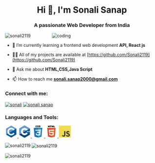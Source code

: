 <h1 align="center">Hi 👋, I'm Sonali Sanap</h1>
<h3 align="center">A passionate Web Developer from India</h3>
<img align="right"alt="coding"width="350"src="https://camo.githubusercontent.com/bfe24c7f7db9b843e8602869974fe2d022441bb5583749ae2f84a85983fa52d4/68747470733a2f2f6d656469612e74656e6f722e636f6d2f696d616765732f37646234656161336534373237326338653538656530313866633339306237642f74656e6f722e676966">
   

<p align="left"> <img src="https://komarev.com/ghpvc/?username=sonali2119&label=Profile%20views&color=0e75b6&style=flat" alt="sonali2119" /> </p>

- 🌱 I’m currently learning a frontend web development **API, React js**

- 👨‍💻 All of my projects are available at [https://github.com/Sonali2119](https://github.com/Sonali2119)

- 💬 Ask me about **HTML,CSS,Java Script**

- 📫 How to reach me **sonali.sanap2000@gmail.com**

<h3 align="left">Connect with me:</h3>
<p align="left">
<a href="https://twitter.com/sonali" target="blank"><img align="center" src="https://raw.githubusercontent.com/rahuldkjain/github-profile-readme-generator/master/src/images/icons/Social/twitter.svg" alt="sonali" height="30" width="40" /></a>
<a href="https://linkedin.com/in/sonali sanap" target="blank"><img align="center" src="https://raw.githubusercontent.com/rahuldkjain/github-profile-readme-generator/master/src/images/icons/Social/linked-in-alt.svg" alt="sonali sanap" height="30" width="40" /></a>
</p>

<h3 align="left">Languages and Tools:</h3>
<p align="left"> <a href="https://www.cprogramming.com/" target="_blank" rel="noreferrer"> <img src="https://raw.githubusercontent.com/devicons/devicon/master/icons/c/c-original.svg" alt="c" width="40" height="40"/> </a> <a href="https://www.w3schools.com/cpp/" target="_blank" rel="noreferrer"> <img src="https://raw.githubusercontent.com/devicons/devicon/master/icons/cplusplus/cplusplus-original.svg" alt="cplusplus" width="40" height="40"/> </a> <a href="https://www.w3schools.com/css/" target="_blank" rel="noreferrer"> <img src="https://raw.githubusercontent.com/devicons/devicon/master/icons/css3/css3-original-wordmark.svg" alt="css3" width="40" height="40"/> </a> <a href="https://www.w3.org/html/" target="_blank" rel="noreferrer"> <img src="https://raw.githubusercontent.com/devicons/devicon/master/icons/html5/html5-original-wordmark.svg" alt="html5" width="40" height="40"/> </a> <a href="https://developer.mozilla.org/en-US/docs/Web/JavaScript" target="_blank" rel="noreferrer"> <img src="https://raw.githubusercontent.com/devicons/devicon/master/icons/javascript/javascript-original.svg" alt="javascript" width="40" height="40"/> </a> </p>

<p><img align="left" src="https://github-readme-stats.vercel.app/api/top-langs?username=sonali2119&show_icons=true&locale=en&layout=compact" alt="sonali2119" /></p>

<p>&nbsp;<img align="center" src="https://github-readme-stats.vercel.app/api?username=sonali2119&show_icons=true&locale=en" alt="sonali2119" /></p>

<p><img align="center" src="https://github-readme-streak-stats.herokuapp.com/?user=sonali2119&" alt="sonali2119" /></p>

